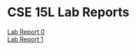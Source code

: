 # CSE 15L Lab Reports
[Lab Report 0](/Lab%200/lab-report-0.md)\
[Lab Report 1](/Lab%201/lab-report-1.md)
